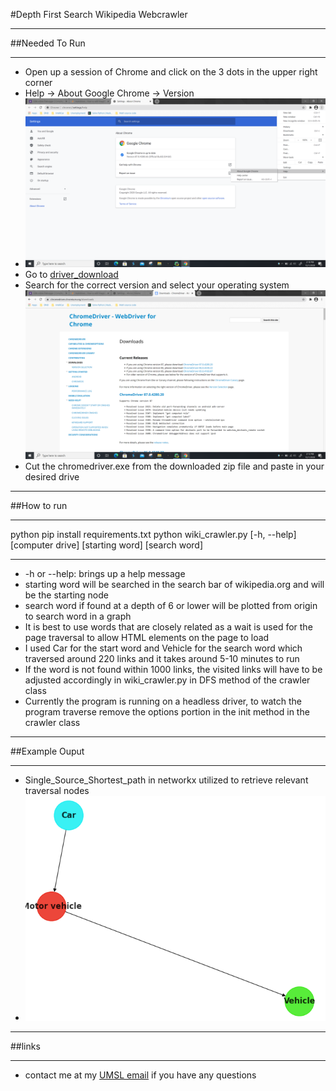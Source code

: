 #Depth First Search Wikipedia Webcrawler
___
##Needed To Run
___
- Open up a session of Chrome and click on the 3 dots in the upper right corner
- Help -> About Google Chrome -> Version
- ![chrome version](Chrome_version.png)
- Go to [driver_download](https://chromedriver.chromium.org/downloads)
- Search for the correct version and select your operating system ![version](Chromium_download.png)
- Cut the chromedriver.exe from the downloaded zip file and paste in your desired drive
___

##How to run
___
python pip install requirements.txt
python wiki_crawler.py [-h, --help] [computer drive] [starting word] [search word]
___
- -h or --help: brings up a help message
- starting word will be searched in the search bar of wikipedia.org and will be the starting node
- search word if found at a depth of 6 or lower will be plotted from origin to search word in a graph
- It is best to use words that are closely related as a wait is used for the page traversal to allow HTML elements on the page to load
- I used Car for the start word and Vehicle for the search word which traversed around 220 links and it takes around 5-10 minutes to run
- If the word is not found within 1000 links, the visited links will have to be adjusted accordingly in wiki_crawler.py in DFS method of the crawler class
- Currently the program is running on a headless driver, to watch the program traverse remove the options portion in the init method in the crawler class
___
##Example Ouput
___
- Single_Source_Shortest_path in networkx utilized to retrieve relevant traversal nodes
- ![Example](Example.png) 
___
##links
___
- contact me at my [UMSL email](ch3rc@mail.umsl.edu) if you have any questions